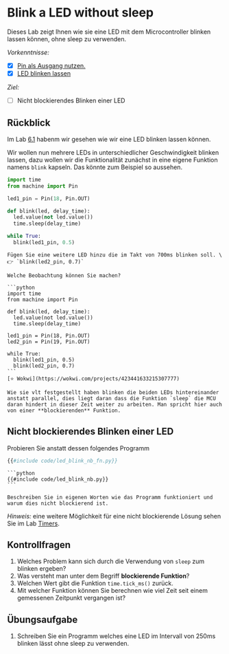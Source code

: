# Blink a LED without sleep

Dieses Lab zeigt Ihnen wie sie eine LED mit dem Microcontroller blinken lassen können, ohne sleep zu verwenden.

*Vorkenntnisse:*

- [x] [Pin als Ausgang nutzen.](../01-basics/gpio-pins.md)
- [x] [LED blinken lassen](../01-basics/led.md)

*Ziel:*

- [ ] Nicht blockierendes Blinken einer LED

## Rückblick

Im Lab [6.1](../01-basics/led.md) habenm wir gesehen wie wir eine LED blinken lassen können.

Wir wollen nun mehrere LEDs in unterschiedlicher Geschwindigkeit blinken lassen, dazu wollen wir die Funktionalität zunächst in eine eigene Funktion namens `blink` kapseln.
Das könnte zum Beispiel so aussehen.

```python
import time
from machine import Pin

led1_pin = Pin(18, Pin.OUT)

def blink(led, delay_time):
  led.value(not led.value())
  time.sleep(delay_time)

while True:
  blink(led1_pin, 0.5)
```


~~~admonish task
Fügen Sie eine weitere LED hinzu die im Takt von 700ms blinken soll. \
👉 `blink(led2_pin, 0.7)`

Welche Beobachtung können Sie machen?
~~~


~~~admonish solution
```python
import time
from machine import Pin

def blink(led, delay_time):
  led.value(not led.value())
  time.sleep(delay_time)

led1_pin = Pin(18, Pin.OUT)
led2_pin = Pin(19, Pin.OUT)

while True:
  blink(led1_pin, 0.5)
  blink(led2_pin, 0.7)
```
[⭐ Wokwi](https://wokwi.com/projects/423441633215307777)
~~~

~~~admonish warning collapsible=true title="Beobachtung"
Wie sie vlt festgestellt haben blinken die beiden LEDs hintereinander anstatt parallel, dies liegt daran dass die Funktion `sleep` die MCU daran hindert in dieser Zeit weiter zu arbeiten. Man spricht hier auch von einer **blockierenden** Funktion.
~~~

## Nicht blockierendes Blinken einer LED


Probieren Sie anstatt dessen folgendes Programm

```python
{{#include code/led_blink_nb_fn.py}}
```

~~~admonish tip title="Alternative ohne Funktion" collapsible=true
```python
{{#include code/led_blink_nb.py}}
```
~~~

~~~admonish task
Beschreiben Sie in eigenen Worten wie das Programm funktioniert und warum dies nicht blockierend ist.
~~~

*Hinweis:* eine weitere Möglichkeit für eine nicht blockierende Lösung sehen Sie im Lab [Timers](timers.md).


## Kontrollfragen

1. Welches Problem kann sich durch die Verwendung von `sleep` zum blinken ergeben?
1. Was versteht man unter dem Begriff **blockierende Funktion**?
1. Welchen Wert gibt die Funktion `time.tick_ms()` zurück.
1. Mit welcher Funktion können Sie berechnen wie viel Zeit seit einem gemessenen Zeitpunkt vergangen ist?


## Übungsaufgabe

1. Schreiben Sie ein Programm welches eine LED im Intervall von 250ms blinken lässt ohne sleep zu verwenden.
